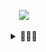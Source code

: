 <p align="center">
    <img src=https://user-images.githubusercontent.com/70792552/164441644-8ccf3b0d-2431-4a0a-903b-eb2f552cbd46.png>
</p>

<details align="center">
<summary>🍬🍭🥤</summary>
    <br><br>
    <img alt="Python" src="https://img.shields.io/badge/Python-d92959.svg?style=for-the-badge&logo=python&logoColor=white"/>
    <img alt="C++" src="https://img.shields.io/badge/C++-414574.svg?style=for-the-badge&logo=c%2B%2B&logoColor=white"/>
    <img alt="C#" src="https://img.shields.io/badge/C%23-d92959.svg?style=for-the-badge&logo=c-sharp&logoColor=white"/>
    <br><br>
    <img src="https://user-images.githubusercontent.com/70792552/164445125-66b2e14b-7c4e-4ddc-8d3e-c40ee6cc8d4c.gif" align="right" width="500px">
    <img src='https://user-images.githubusercontent.com/70792552/171557595-f99e891e-374e-4a19-9452-49f878fe933a.gif' height='90px'>
    <br>
    <p>
      Hello there! I'm billy, programmer and somewhat an artist. <br>Sometimes I draw people 
      (tbh they turns out pretty bad and stupid and people start yelling at me for doing such a horrible thing to them xd)
      <br><br>
      Not much but I do watch a lil bit anime, mostly romatic and the sad ones that makes you cry alot. The favorite being <a href="https://en.wikipedia.org/wiki/Rascal_Does_Not_Dream_of_a_Dreaming_Girl">bunny girl senpai</a>.
      <br><br>
      Most of the time I listen to Pop. Been liking kpop recently.
      Favoriteistist artists being Justin Bieber, Tate McRae and Troye Sivan.
    </p>
    <br>
    <a href="https://billyeatcookies.itch.io">
      <img alt="Itch.io" src="https://img.shields.io/badge/Itch%20-d92959.svg?&style=for-the-badge&logo=Itch.io&logoColor=white">
    </a>
    <a href="https://twitter.com/billyeatcookies">
      <img alt="Twitter" src="https://img.shields.io/badge/Twitter-414574.svg?style=for-the-badge&logo=Twitter&logoColor=white">
    </a>
    <a href="https://discord.gg/zAHR4dFFJ8">
      <img alt="Spotify" src="https://img.shields.io/badge/Spotify-d92959.svg?style=for-the-badge&logo=spotify&logoColor=white">
    </a>
    </div>
    <br>
    <p align="center">
      <img align="center" src="https://github.com/billyeatcookies/billyeatcookies/blob/output/github-contribution-grid-snake.svg" alt="twitter/billyeatcookies" />
    </p>
    <h2></h2>
    <p align="center">
        <a href="https://github.com/billyeatcookies" target="_blank">
            <img alt="Top Language" src="https://github-readme-stats.vercel.app/api?username=billyeatcookies&show_icons=true&hide_border=true&bg_color=2e2751&text_color=d92959&title_color=d92959&icon_color=d92959&border_radius=0" height=180/>
            <img alt="GitHub Stats" src="https://github-readme-stats.vercel.app/api/top-langs/?username=billyeatcookies&layout=compact&show_icons=true&hide_border=true&bg_color=2e2751&text_color=9092AB&title_color=d92959&icon_color=d92959&border_radius=0" height=180/>
        </a>
    </p>
</details>
